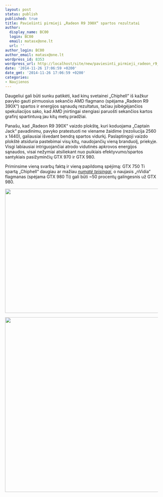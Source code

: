 ```yaml
---
layout: post
status: publish
published: true
title: Paviešinti pirmieji „Radeon R9 390X“ spartos rezultatai
author:
  display_name: BC00
  login: BC00
  email: matasx@one.lt
  url: ''
author_login: BC00
author_email: matasx@one.lt
wordpress_id: 8353
wordpress_url: http://localhost/site/new/paviesinti_pirmieji_radeon_r9_390x_spartos_rezultatai/
date: '2014-11-26 17:06:59 +0200'
date_gmt: '2014-11-26 17:06:59 +0200'
categories:
- Naujienos
---
```

<p>
	Daugeliui gali būti sunku patikėti, kad kinų svetainei &bdquo;Chiphell&ldquo; i&scaron; kažkur pavyko gauti pirmuosius sekančio AMD flagmano (spėjama &bdquo;Radeon R9 390X&ldquo;) spartos ir energijos sąnaudų rezultatus, tačiau įsibėgėjančios spekuliacijos sako, kad AMD įnirtingai stengiasi paruo&scaron;ti sekančios kartos grafinį spartintuvą jau kitų metų pradžiai.</p>
<p>
	Pana&scaron;u, kad &bdquo;Radeon R9 390X&ldquo; vaizdo plok&scaron;tę, kuri koduojama &bdquo;Captain Jack&ldquo; pavadinimu, pavyko pratestuoti ne viename žaidime (rezoliucija 2560 x 1440), galiausiai i&scaron;vedant bendrą spartos vidurkį. Paslaptingoji vaizdo plok&scaron;tė atsiduria pastebimai visų kitų, naudojančių vieną branduolį, priekyje. Visgi labiausiai intriguojančiai atrodo vidutinės apkrovos energijos sąnaudos, visai nežymiai atsiliekant nuo puikiais efektyvumo/spartos santykiais pasižyminčių GTX 970 ir GTX 980.</p>
<p>
	Priminsime vieną svarbų faktą ir vieną papildomą spėjimą: GTX 750 Ti spartą &bdquo;Chiphell&ldquo; daugiau ar mažiau <em><a href="http://www.technews.lt/tekstas/azijoje_gime_pirmoji_geforce_gtx_750_ti_nuotrauka.html;;">numatė teisingai</a></em>, o naujasis &bdquo;nVidia&ldquo; flagmanas (spėjama GTX 980 Ti) gali būti ~50 procentų galingesnis už GTX 980.</p>
<p>
	<img alt="" src="http://technews.lt/userfiles/011503yjegz86eyes86w8e.jpg" style="width: 520px; height: 409px;" /></p>
<p>
	<img alt="" src="http://technews.lt/userfiles/amd_radeon_r9_390_x_power_consumption.png" style="width: 520px; height: 575px;" /></p>
